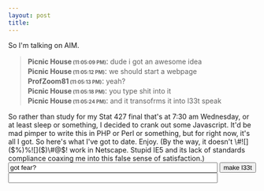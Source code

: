 ```yaml
---
layout: post
title: 
---
```


So I'm talking on AIM.

<blockquote>
<b>Picnic House<font size=1> (11:05:09 PM)</b></font><font size=3>:</font> dude i got an awesome idea<br>
<b>Picnic House<font size=1> (11:05:12 PM)</b></font><font size=3>:</font> we should start a webpage<br>
<b>ProfZoom81<font size=1> (11:05:13 PM)</b></font><font size=3>:</font> yeah?<br>
<b>Picnic House<font size=1> (11:05:18 PM)</b></font><font size=3>:</font> you type shit into it<br>
<b>Picnic House<font size=1> (11:05:24 PM)</b></font><font size=3>:</font> and it transofrms it into l33t speak

</blockquote>
So rather than study for my Stat 427 final that's at 7:30 am Wednesday, or at least sleep or something, I decided to crank out some Javascript. It'd be mad pimper to write this in PHP or Perl or something, but for right now, it's all I got. So here's what I've got to date. Enjoy. (By the way, it doesn't \#![]($%)%![]($)\#@$! work in Netscape. Stupid IE5 and its lack of standards compliance coaxing me into this false sense of satisfaction.)

<form name="myform">
<input type="text" name="text" size="50" value="got fear?">
<input type="button" value="make l33t" onClick="l33t(this.document.myform.text.value)"><br>
<input type="text" name="whoohoo" size="50">

</form>
<script>
function l33t(poop) {
poop = poop.toLowerCase();

result = "";

for (var i = 0; i &lt; poop.length; i**) {
if (i == poop.indexOf("ack",i)) {
result += "4x0r";
i += 3;
}

if (i == poop.indexOf("uck",i)) {
result += "ux0r";
i += 3;
}

if (i == poop.indexOf(" i ",i)) {
result += " 3y3";
i += 2;
}

if ((i  0) && (0  poop.indexOf("i "))) {
result += "3y3";
i**;
}

if (i == poop.indexOf("you",i)) {
result += "j00";
i += 3;
}

if (i == poop.indexOf("elite",i)) {
result += "l33t";
i += 5;
}

if (i == poop.indexOf("dude",i)) {
result += "d00d";
i += 4;
}

switch (poop.charAt(i)) {
case 'a':
result += '4';
break;
case 'e':
result += '3';
break;
case 'o':
result += '0';
break;
case 'f':
result += "ph";
break;
default:
result += poop.charAt(i);
}
}
this.document.myform.whoohoo.value = result;
}

</script>
